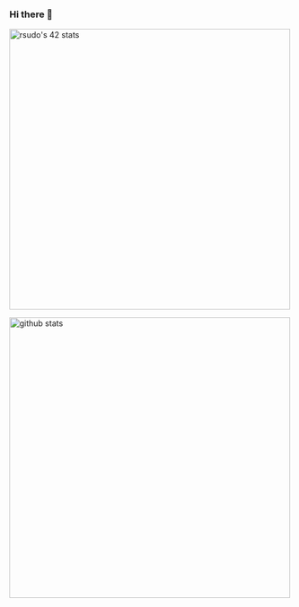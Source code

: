 ### Hi there 👋
<a herf="https://github.com/JaeSeoKim/badge42"><img src="https://badge42.vercel.app/api/v2/stats/cl0z11o4k000609jnua883z09?cursusId=21" width="500px" alt="rsudo's 42 stats" /></a>


  <img alt="github stats" width="500px" src="https://github-readme-stats.vercel.app/api?username=risudo&theme=gruvbox&show_icons=ture" />


<!--
**r-i0/r-i0** is a ✨ _special_ ✨ repository because its `README.md` (this file) appears on your GitHub profile.

  <img alt="Top Langs" width="500px" src="https://github-readme-stats.vercel.app/api/top-langs/?username=risudo&layout=compact&show_icons=true&theme=gruvbox" />

Here are some ideas to get you started:

- 🔭 I’m currently working on ...
- 🌱 I’m currently learning ...
- 👯 I’m looking to collaborate on ...
- 🤔 I’m looking for help with ...
- 💬 Ask me about ...
- 📫 How to reach me: ...
- 😄 Pronouns: ...
- ⚡ Fun fact: ...
-->
